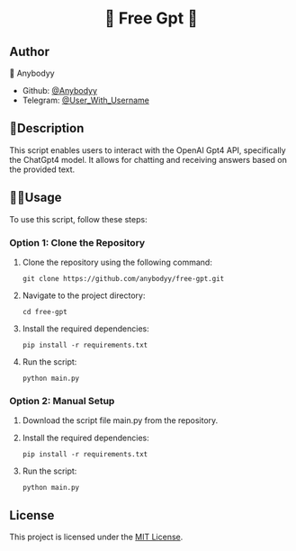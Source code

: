 <h1 align="center">🤖 Free Gpt 🧠</h1>

## Author
👤 Anybodyy

* Github: [@Anybodyy](https://github.com/anybodyy)
* Telegram: [@User_With_Username](t.me/User_With_Username)

## 🚀Description
This script enables users to interact with the OpenAI Gpt4 API, specifically the ChatGpt4 model. It allows for chatting and receiving answers based on the provided text.

## 🧑‍💻Usage
To use this script, follow these steps:

### Option 1: Clone the Repository
1. Clone the repository using the following command:

   ```shell
   git clone https://github.com/anybodyy/free-gpt.git
   ```
   
2. Navigate to the project directory:

   ```shell
   cd free-gpt
   ```
   
3. Install the required dependencies:
   ```shell
   pip install -r requirements.txt
   ```
   
4. Run the script:

   ```shell
   python main.py
   ```
   
### Option 2: Manual Setup
1. Download the script file main.py from the repository.

2. Install the required dependencies:

   ```shell
   pip install -r requirements.txt
   ```
   
3. Run the script:

   ```shell
   python main.py
   ```
    
## License
This project is licensed under the [MIT License](LICENSE).
